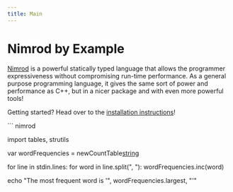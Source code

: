 ```yaml
---
title: Main
---
```


# Nimrod by Example

[Nimrod] is a powerful statically typed language that allows the programmer expressiveness without compromising run-time performance. As a general purpose programming language, it gives the same sort of power and performance as C++, but in a nicer package and with even more powerful tools!

[Nimrod]: http://nimrod-lang.org/

Getting started? Head over to the [installation instructions](/getting_started/)!

<!--skip-->``` nimrod
import tables, strutils

var wordFrequencies = newCountTable[string]()

for line in stdin.lines:
  for word in line.split(", "):
    wordFrequencies.inc(word)

echo "The most frequent word is '", wordFrequencies.largest, "'"
```

